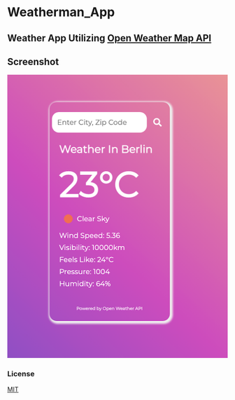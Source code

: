 # Weatherman_App

## Weather App Utilizing [Open Weather Map API](https://openweathermap.org/)

## Screenshot 
![](dist/img/app_screenshot.png)


### License
[MIT](https://choosealicense.com/licenses/mit/)
